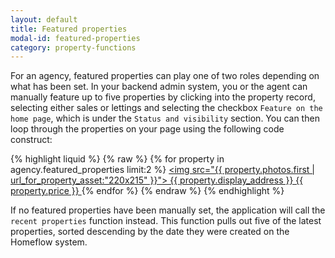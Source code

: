 ```yaml
---
layout: default
title: Featured properties
modal-id: featured-properties
category: property-functions
---
```

For an agency, featured properties can play one of two roles depending on what has been set. In your backend admin system, you or the agent can manually feature up to five properties by clicking into the property record, selecting either sales or lettings and selecting the checkbox ``Feature on the home page``, which is under the ``Status and visibility`` section. You can then loop through the properties on your page using the following code construct:

{% highlight liquid %}
{% raw %}
{% for property in agency.featured_properties limit:2 %}
 <a href="{{ property | url_for_property }}">
  <img src="{{ property.photos.first | url_for_property_asset:"220x215" }}">
  {{ property.display_address }}
  {{ property.price }}
 </a>
{% endfor %}
{% endraw %}
{% endhighlight %}

If no featured properties have been manually set, the application will call the ``recent properties`` function instead. This function pulls out five of the latest properties, sorted descending by the date they were created on the Homeflow system.